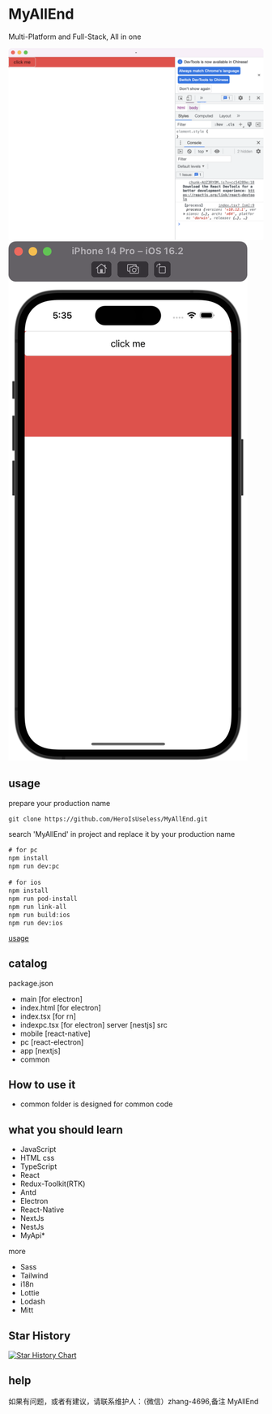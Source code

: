 # MyAllEnd

Multi-Platform and Full-Stack, All in one

![pc](./document/pc.png)
![mobile](./document/mobile.png)

## usage
prepare your production name
```
git clone https://github.com/HeroIsUseless/MyAllEnd.git
```
search 'MyAllEnd' in project and replace it by your production name
```
# for pc
npm install
npm run dev:pc

# for ios
npm install
npm run pod-install
npm run link-all
npm run build:ios
npm run dev:ios
```

[usage](https://github.com/HeroIsUseless/MyAllEnd/blob/master/document/%E6%95%99%E7%A8%8B.md)
## catalog
package.json
- main [for electron]
- index.html [for electron]
- index.tsx [for rn]
- indexpc.tsx [for electron]
server [nestjs]
src
- mobile [react-native]
- pc [react-electron]
- app [nextjs]
- common

## How to use it
* common folder is designed for common code

## what you should learn

* JavaScript
* HTML css
* TypeScript
* React
* Redux-Toolkit(RTK)
* Antd
* Electron
* React-Native
* NextJs
* NestJs
* MyApi*

more
* Sass
* Tailwind
* i18n
* Lottie
* Lodash 
* Mitt 

## Star History

[![Star History Chart](https://api.star-history.com/svg?repos=HeroIsUseless/MyAllEnd&type=Date)](https://star-history.com/#HeroIsUseless/MyAllEnd&Date)

## help
如果有问题，或者有建议，请联系维护人：（微信）zhang-4696,备注 MyAllEnd

